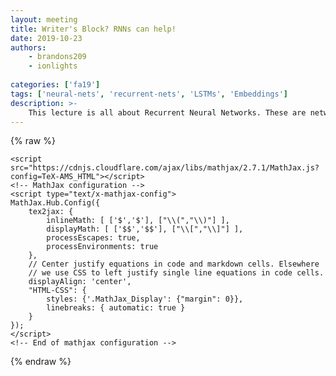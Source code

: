 ```yaml
---
layout: meeting
title: Writer's Block? RNNs can help!
date: 2019-10-23
authors:
    - brandons209
    - ionlights
    
categories: ['fa19']
tags: ['neural-nets', 'recurrent-nets', 'LSTMs', 'Embeddings']
description: >-
    This lecture is all about Recurrent Neural Networks. These are networks with memory, which means they can learn from sequential data such as speech, text, videos, and more. Different types of RNNs and strategies for building  them will also be covered. The project will be building a LSTM-RNN to generate new original scripts for the TV series “The Simpsons”. Come and find out if our networks can become better writers for the show!
---
```

{% raw %}



  <script src="https://cdnjs.cloudflare.com/ajax/libs/require.js/2.1.10/require.min.js"></script>
  <script src="https://cdnjs.cloudflare.com/ajax/libs/jquery/2.0.3/jquery.min.js"></script>

  

  <!-- Load mathjax -->
    <script src="https://cdnjs.cloudflare.com/ajax/libs/mathjax/2.7.1/MathJax.js?config=TeX-AMS_HTML"></script>
    <!-- MathJax configuration -->
    <script type="text/x-mathjax-config">
    MathJax.Hub.Config({
        tex2jax: {
            inlineMath: [ ['$','$'], ["\\(","\\)"] ],
            displayMath: [ ['$$','$$'], ["\\[","\\]"] ],
            processEscapes: true,
            processEnvironments: true
        },
        // Center justify equations in code and markdown cells. Elsewhere
        // we use CSS to left justify single line equations in code cells.
        displayAlign: 'center',
        "HTML-CSS": {
            styles: {'.MathJax_Display': {"margin": 0}},
            linebreaks: { automatic: true }
        }
    });
    </script>
    <!-- End of mathjax configuration -->
  
 


{% endraw %}
